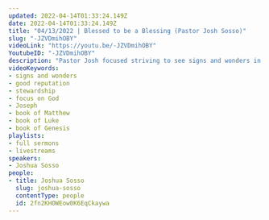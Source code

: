 ```yaml
---
updated: 2022-04-14T01:33:24.149Z
date: 2022-04-14T01:33:24.149Z
title: "04/13/2022 | Blessed to be a Blessing (Pastor Josh Sosso)"
slug: "-JZVDmihOBY"
videoLink: "https://youtu.be/-JZVDmihOBY"
YoutubeID: "-JZVDmihOBY"
description: "Pastor Josh focused striving to see signs and wonders in our everyday lives. He tells us that our status quo should be signs and wonders and being someone with a good reputation. We as Christians, we should be the best workers in any area God puts us in. Like Joseph, he was a good steward in every part of his life, even in the worst times. Continue to focus on God, even in the darkest hours."
videoKeywords:
- signs and wonders
- good reputation
- stewardship
- focus on God
- Joseph
- book of Matthew
- book of Luke
- book of Genesis
playlists:
- full sermons
- livestreams
speakers:
- Joshua Sosso
people:
- title: Joshua Sosso
  slug: joshua-sosso
  contentType: people
  id: 2fn2KHOWEow0K6EqCkaywa
---
```

